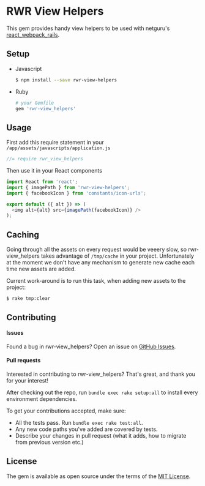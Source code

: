 RWR View Helpers
====

This gem provides handy view helpers to be used with netguru's [react_webpack_rails](https://github.com/netguru/react_webpack_rails).

## Setup

* Javascript
  ```sh
  $ npm install --save rwr-view-helpers
  ```

* Ruby
  ```ruby
  # your Gemfile
  gem 'rwr-view_helpers'
  ```

## Usage

First add this require statement in your `/app/assets/javascripts/application.js`

```js
//= require rwr_view_helpers
```

Then use it in your React components

```js
import React from 'react';
import { imagePath } from 'rwr-view-helpers';
import { facebookIcon } from 'constants/icon-urls';

export default ({ alt }) => (
  <img alt={alt} src={imagePath(facebookIcon)} />
);
```

## Caching

Going through all the assets on every request would be veeery slow, so rwr-view_helpers takes advantage of `/tmp/cache` in your project.
Unfortunately at the moment we don't have any mechanism to generate new cache each time new assets are added.

Current work-around is to run this task, when adding new assets to the project:

```shell
$ rake tmp:clear
```

## Contributing

#### Issues

Found a bug in rwr-view_helpers? Open an issue on [GitHub Issues](https://github.com/netguru/rwr-view_helpers/issues).

#### Pull requests

Interested in contributing to rwr-view_helpers? That's great, and thank you for your interest!

After checking out the repo, run `bundle exec rake setup:all` to install every environment dependencies.

To get your contributions accepted, make sure:

* All the tests pass. Run `bundle exec rake test:all`.
* Any new code paths you've added are covered by tests.
* Describe your changes in pull request (what it adds, how to migrate from previous version etc.)

## License

The gem is available as open source under the terms of the [MIT License](http://opensource.org/licenses/MIT).

